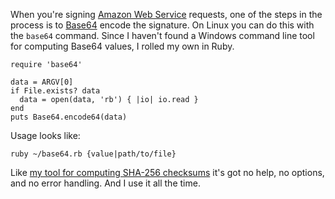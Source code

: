 <!--
title: Computing Base64 values on Windows
created: 30 April 2013 - 8:10 pm
updated: 30 April 2013 - 8:35 pm
publish: 30 April 2013
slug: win-base64
tags: coding, ruby
-->

When you're signing [Amazon Web Service][] requests, one of the steps in the
process is to [Base64][] encode the signature. On Linux you can do this with
the `base64` command. Since I haven't found a Windows command line tool for
computing Base64 values, I rolled my own in Ruby.

    require 'base64'

    data = ARGV[0]
    if File.exists? data
      data = open(data, 'rb') { |io| io.read }
    end
    puts Base64.encode64(data)

Usage looks like:

    ruby ~/base64.rb {value|path/to/file}

Like [my tool for computing SHA-256 checksums][chef-checksums] it's got no help,
no options, and no error handling. And I use it all the time.


[Amazon Web Service]: http://aws.amazon.com/ "Various (Amazon): Amazon Web Services"
[Base64]: http://en.wikipedia.org/wiki/Base64 "Various (Wikipedia): Base64"
[chef-checksums]: /2013/02/chef-checksums "Frank Mitchell: Computing Chef checksums in Ruby"
